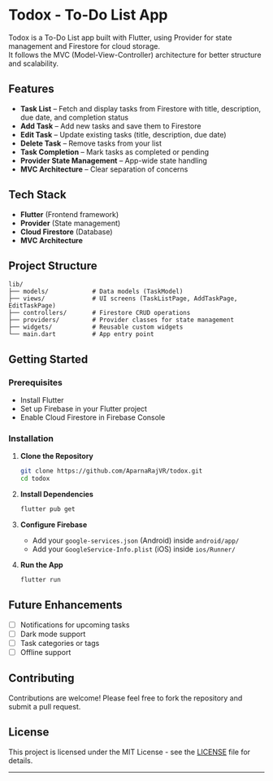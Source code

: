# Todox - To-Do List App

Todox is a To-Do List app built with Flutter, using Provider for state management and Firestore for cloud storage.  
It follows the MVC (Model-View-Controller) architecture for better structure and scalability.

## Features

- **Task List** – Fetch and display tasks from Firestore with title, description, due date, and completion status  
- **Add Task** – Add new tasks and save them to Firestore  
- **Edit Task** – Update existing tasks (title, description, due date)  
- **Delete Task** – Remove tasks from your list  
- **Task Completion** – Mark tasks as completed or pending  
- **Provider State Management** – App-wide state handling  
- **MVC Architecture** – Clear separation of concerns  

## Tech Stack

- **Flutter** (Frontend framework)  
- **Provider** (State management)  
- **Cloud Firestore** (Database)  
- **MVC Architecture**  

## Project Structure

```
lib/
├── models/            # Data models (TaskModel)
├── views/             # UI screens (TaskListPage, AddTaskPage, EditTaskPage)
├── controllers/       # Firestore CRUD operations
├── providers/         # Provider classes for state management
├── widgets/           # Reusable custom widgets
└── main.dart          # App entry point
```

## Getting Started

### Prerequisites  

- Install Flutter  
- Set up Firebase in your Flutter project  
- Enable Cloud Firestore in Firebase Console  

### Installation

1. **Clone the Repository**  
   ```bash
   git clone https://github.com/AparnaRajVR/todox.git
   cd todox
   ```

2. **Install Dependencies**
   ```bash
   flutter pub get
   ```

3. **Configure Firebase**
   - Add your `google-services.json` (Android) inside `android/app/`
   - Add your `GoogleService-Info.plist` (iOS) inside `ios/Runner/`

4. **Run the App**
   ```bash
   flutter run
   ```

## Future Enhancements

- [ ] Notifications for upcoming tasks
- [ ] Dark mode support
- [ ] Task categories or tags
- [ ] Offline support

## Contributing

Contributions are welcome! Please feel free to fork the repository and submit a pull request.

## License

This project is licensed under the MIT License - see the [LICENSE](LICENSE) file for details.

---
